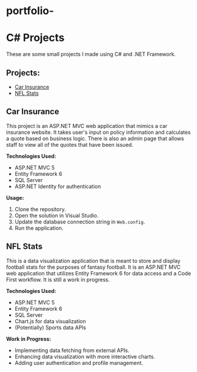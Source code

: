 # portfolio-

# C# Projects

These are some small projects I made using C# and .NET Framework.

## Projects:

* [Car Insurance](#car-insurance)
* [NFL Stats](#nfl-stats)

## Car Insurance

This project is an ASP.NET MVC web application that mimics a car insurance website. It takes user's input on policy information and calculates a quote based on business logic. There is also an admin page that allows staff to view all of the quotes that have been issued.

**Technologies Used:**
* ASP.NET MVC 5
* Entity Framework 6
* SQL Server
* ASP.NET Identity for authentication

**Usage:**
1. Clone the repository.
2. Open the solution in Visual Studio.
3. Update the database connection string in `Web.config`.
4. Run the application.

## NFL Stats

This is a data visualization application that is meant to store and display football stats for the purposes of fantasy football. It is an ASP.NET MVC web application that utilizes Entity Framework 6 for data access and a Code First workflow. It is still a work in progress.

**Technologies Used:**
* ASP.NET MVC 5
* Entity Framework 6
* SQL Server
* Chart.js for data visualization
* (Potentially) Sports data APIs

**Work in Progress:**
* Implementing data fetching from external APIs.
* Enhancing data visualization with more interactive charts.
* Adding user authentication and profile management.
